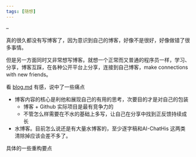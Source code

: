 ```yaml
---
tags: [随想]
---
```




–



真的很久都没有写博客了，因为意识到自己的博客，好像不是很好，好像做错了很多事情。



但是另一方面同时又非常想写博客。就想一个正常而又普通的程序员一样，学习、分享，博客互踩，在各种公开平台上分享，连接到自己博客，make connections with new friends。



看 [blog.md](https://www.jarvans.com/go-tutorial/#/0-pre/blog) 有感，说中了一些痛点

- 博客内容的核心是利他和展现自己的有用的思考，次要目的才是对自己的包装
  - 博客 + Github 实际项目是最有竞争力的
  - 不管怎么样需要在不水的基础上多写，让自己在分享中找到正反馈持续成长
- 水博客。目前怎么说还是有大量水博客的，至少逐字稿和AI-ChatHis 这两类清除掉应该会差不多了。





具体的一些重构要点